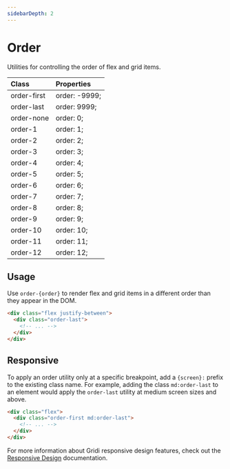 ```yaml
---
sidebarDepth: 2
---
```


# Order

Utilities for controlling the order of flex and grid items.

| Class       | Properties    |
| :---------- | :------------ |
| order-first | order: -9999; |
| order-last  | order: 9999;  |
| order-none  | order: 0;     |
| order-1     | order: 1;     |
| order-2     | order: 2;     |
| order-3     | order: 3;     |
| order-4     | order: 4;     |
| order-5     | order: 5;     |
| order-6     | order: 6;     |
| order-7     | order: 7;     |
| order-8     | order: 8;     |
| order-9     | order: 9;     |
| order-10    | order: 10;    |
| order-11    | order: 11;    |
| order-12    | order: 12;    |

## Usage

Use `order-{order}` to render flex and grid items in a different order than they appear in the DOM.

```html
<div class="flex justify-between">
  <div class="order-last">
    <!-- ... -->
  </div>
</div>
```

## Responsive

To apply an order utility only at a specific breakpoint, add a `{screen}:` prefix to the existing class name. For example, adding the class `md:order-last` to an element would apply the `order-last` utility at medium screen sizes and above.

```html
<div class="flex">
  <div class="order-first md:order-last">
    <!-- ... -->
  </div>
</div>
```

For more information about Gridi responsive design features, check out the <a href="/gridi/guide/responsive-design.html">Responsive Design</a> documentation.
